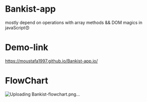 # Bankist-app

mostly depend on operations with array methods && DOM magics  in javaScript😍

# Demo-link

https://moustafa1997.github.io/Bankist-app.io/

# FlowChart

![Uploading Bankist-flowchart.png…]()
